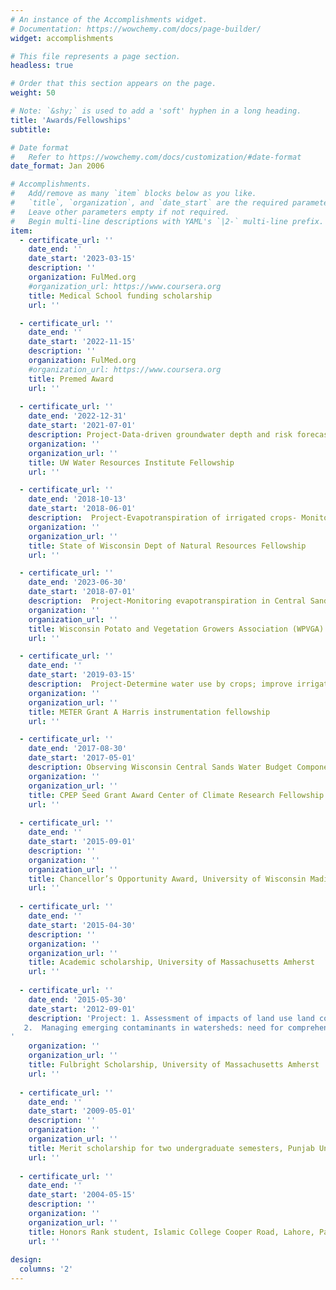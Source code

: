 ```yaml
---
# An instance of the Accomplishments widget.
# Documentation: https://wowchemy.com/docs/page-builder/
widget: accomplishments

# This file represents a page section.
headless: true

# Order that this section appears on the page.
weight: 50

# Note: `&shy;` is used to add a 'soft' hyphen in a long heading.
title: 'Awards/Fellowships'
subtitle:

# Date format
#   Refer to https://wowchemy.com/docs/customization/#date-format
date_format: Jan 2006

# Accomplishments.
#   Add/remove as many `item` blocks below as you like.
#   `title`, `organization`, and `date_start` are the required parameters.
#   Leave other parameters empty if not required.
#   Begin multi-line descriptions with YAML's `|2-` multi-line prefix.
item:
  - certificate_url: ''
    date_end: ''
    date_start: '2023-03-15'
    description: ''
    organization: FulMed.org
    #organization_url: https://www.coursera.org
    title: Medical School funding scholarship
    url: ''

  - certificate_url: ''
    date_end: ''
    date_start: '2022-11-15'
    description: ''
    organization: FulMed.org
    #organization_url: https://www.coursera.org
    title: Premed Award
    url: ''
    
  - certificate_url: ''
    date_end: '2022-12-31'
    date_start: '2021-07-01'
    description: Project-Data-driven groundwater depth and risk forecasting in the Central Sands region of WI for sustainable management
    organization: ''
    organization_url: ''
    title: UW Water Resources Institute Fellowship
    url: ''

  - certificate_url: ''
    date_end: '2018-10-13'
    date_start: '2018-06-01'
    description:  Project-Evapotranspiration of irrigated crops- Monitoring and data collection
    organization: ''
    organization_url: ''
    title: State of Wisconsin Dept of Natural Resources Fellowship
    url: ''

  - certificate_url: ''
    date_end: '2023-06-30'
    date_start: '2018-07-01'
    description:  Project-Monitoring evapotranspiration in Central Sands farms and forests
    organization: ''
    organization_url: ''
    title: Wisconsin Potato and Vegetation Growers Association (WPVGA) Fellowship
    url: ''

  - certificate_url: ''
    date_end: ''
    date_start: '2019-03-15'
    description:  Project-Determine water use by crops; improve irrigation planning and early prediction for agricultural drought in Wisconsin
    organization: ''
    organization_url: ''
    title: METER Grant A Harris instrumentation fellowship
    url: ''

  - certificate_url: ''
    date_end: '2017-08-30'
    date_start: '2017-05-01'
    description: Observing Wisconsin Central Sands Water Budget Component Under High Groundwater Demand and a Changing Climate
    organization: ''
    organization_url: ''
    title: CPEP Seed Grant Award Center of Climate Research Fellowship
    url: ''    
    
  - certificate_url: ''
    date_end: ''
    date_start: '2015-09-01'
    description: ''
    organization: ''
    organization_url: ''
    title: Chancellor’s Opportunity Award, University of Wisconsin Madison
    url: ''  
    
  - certificate_url: ''
    date_end: ''
    date_start: '2015-04-30'
    description: ''
    organization: ''
    organization_url: ''
    title: Academic scholarship, University of Massachusetts Amherst
    url: ''  
    
  - certificate_url: ''
    date_end: '2015-05-30'
    date_start: '2012-09-01'
    description: 'Project: 1. Assessment of impacts of land use land cover (LULC) and climate change on water resources in SuAsCo watershed, Massachusetts
   2.  Managing emerging contaminants in watersheds: need for comprehensive, systems-based strategies
'
    organization: ''
    organization_url: ''
    title: Fulbright Scholarship, University of Massachusetts Amherst
    url: ''  
    
  - certificate_url: ''
    date_end: ''
    date_start: '2009-05-01'
    description: ''
    organization: ''
    organization_url: ''
    title: Merit scholarship for two undergraduate semesters, Punjab University Lahore, Pakistan
    url: '' 
    
  - certificate_url: ''
    date_end: ''
    date_start: '2004-05-15'
    description: ''
    organization: ''
    organization_url: ''
    title: Honors Rank student, Islamic College Cooper Road, Lahore, Pakistan
    url: '' 
    
design:
  columns: '2'
---
```

